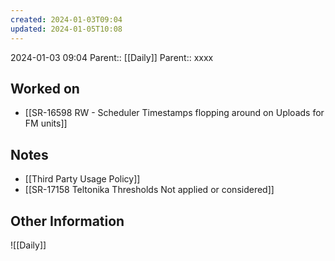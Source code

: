 ```yaml
---
created: 2024-01-03T09:04
updated: 2024-01-05T10:08
---
```

2024-01-03 09:04
Parent:: [[Daily]] 
Parent:: xxxx
## Worked on

- [[SR-16598 RW - Scheduler Timestamps flopping around on Uploads for FM units]]

## Notes

- [[Third Party Usage Policy]]
- [[SR-17158 Teltonika Thresholds Not applied or considered]]

## Other Information

![[Daily]]
